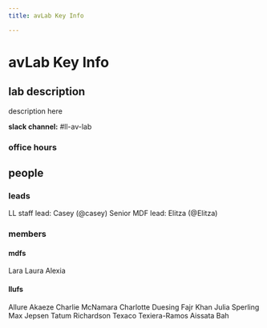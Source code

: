 ```yaml
---
title: avLab Key Info

---
```


# avLab Key Info

## lab description
description here

**slack channel:** #ll-av-lab

### office hours

## people
### leads
LL staff lead: Casey (@casey)
Senior MDF lead: Elitza (@Elitza)

### members

#### mdfs
Lara
Laura
Alexia

#### llufs
Allure Akaeze
Charlie McNamara
Charlotte Duesing
Fajr Khan
Julia Sperling
Max Jepsen
Tatum Richardson
Texaco Texiera-Ramos
Aissata Bah